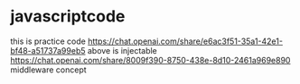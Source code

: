 # javascriptcode
this is practice code 
https://chat.openai.com/share/e6ac3f51-35a1-42e1-bf48-a51737a99eb5
above is injectable
https://chat.openai.com/share/8009f390-8750-438e-8d10-2461a969e890
middleware concept 
